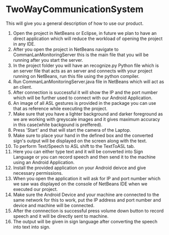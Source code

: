 # TwoWayCommunicationSystem
This will give you a general description of how to use our product.

1. Open the project in NetBeans or Eclipse, in future we plan to have an direct application which will reduce the workload of opening the project in any IDE.
2. After you open the project in NetBeans navigate to CommanLanMonitoringServer this is the main file that you will be running after you start the server.
3. In the project folder you will have an recognize.py Python file which is an server file that acts as an server and connects with your project running on NetBeans, run this file using the python compiler.
4. Run CommanLanMonitoringServer.java file in NetBeans which will act as an client.
5. After connection is successful it will show the IP and the port number which will be further used to connect with our Android Application.
6. An image of all ASL gestures is provided in the package you can use that as reference while executing the project.
7. Make sure that you have a lighter background and darker foreground as we are working with greyscale images and it gives maximum accuracy in this case(white backgound is preffered).
8. Press 'Start' and that will start the camera of the Laptop.
9. Make sure to place your hand in the defined box and the converted sign's output will be displayed on the screen along with the text.
10. To perform Text/Speech to ASL shift to the TextToASL tab.
11. Here you can either type text and it will be converted into Sign Language or you can record speech and then send it to the machine using an Android Application.
12. Install the provided application on your Android deivce and give necessary permissions.
13. When you open the application it will ask for IP and port number which we saw was displayed on the console of NetBeans IDE when we executed our project.
14. Make sure the Android Device and your machine are connected to the same network for this to work, put the IP address and port number and device and machine will be connected.
15. After the connnection is successful press volume down button to record speech and it will be directly sent to machine.
16. The output will be given in sign language after converting the speech into text into sign.
